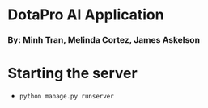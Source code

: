 # DotaPro AI Application
### By: Minh Tran, Melinda Cortez, James Askelson

# Starting the server
- `python manage.py runserver`
